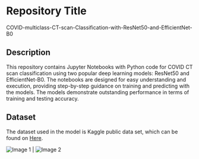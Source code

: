 # Repository Title
COVID-multiclass-CT-scan-Classification-with-ResNet50-and-EfficientNet-B0

## Description
This repository contains Jupyter Notebooks with Python code for COVID CT scan classification using two popular deep learning models: ResNet50 and EfficientNet-B0. The notebooks are designed for easy understanding and execution, providing step-by-step guidance on training and predicting with the models. The models demonstrate outstanding performance in terms of training and testing accuracy.

## Dataset
The dataset used in the model is Kaggle public data set, which can be found on [Here](https://www.kaggle.com/datasets/plameneduardo/a-covid-multiclass-dataset-of-ct-scans/data).


![Image 1]([URL_to_image_1](https://github.com/pudasainimohan/COVID-multiclass-CT-scan-Classification-with-ResNet50-and-EfficientNet-B0/blob/main/download%20(1).png)https://github.com/pudasainimohan/COVID-multiclass-CT-scan-Classification-with-ResNet50-and-EfficientNet-B0/blob/main/download%20(1).png) | ![Image 2]([URL_to_image_2](https://github.com/pudasainimohan/COVID-multiclass-CT-scan-Classification-with-ResNet50-and-EfficientNet-B0/blob/main/download.png)https://github.com/pudasainimohan/COVID-multiclass-CT-scan-Classification-with-ResNet50-and-EfficientNet-B0/blob/main/download.png)

